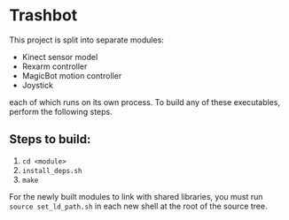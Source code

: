 # Trashbot

This project is split into separate modules:
* Kinect sensor model
* Rexarm controller
* MagicBot motion controller
* Joystick

each of which runs on its own process. To build any of these executables, perform
the following steps.

## Steps to build:

1. `cd <module>`
2. `install_deps.sh`
3. `make`

For the newly built modules to link with shared libraries, you must run `source set_ld_path.sh` in each new shell at the root of the source tree.
